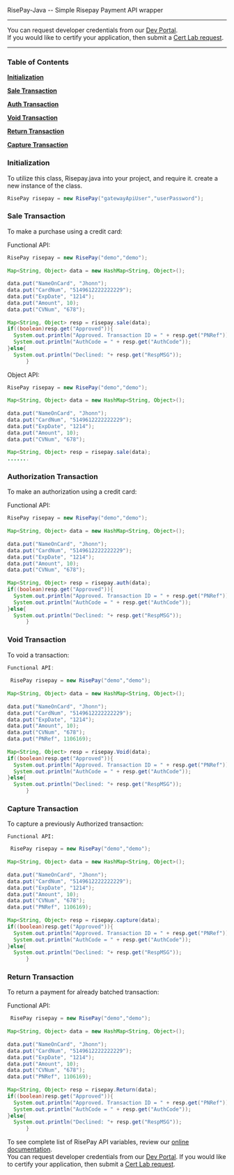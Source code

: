 RisePay-Java -- Simple Risepay Payment API wrapper 

<hr>
You can request developer credentials from our <a href='http://sales.risepay.com/rise-dev-access.html'>Dev Portal</a>.</br> If you would like to certify your application, then submit a <a href='http://sales.risepay.com/rise-cert-lab-access.html'>Cert Lab request</a>.
<hr>

### Table of Contents
**[Initialization](#initialization)**

**[Sale Transaction](#sale-transaction)**

**[Auth Transaction](#authorization-transaction)**

**[Void Transaction](#void-transaction)**

**[Return Transaction](#return-transaction)**

**[Capture Transaction](#capture-transaction)**



### Initialization
To utilize this class, Risepay.java into your project, and require it.
create a new instance of the class.

  ```java	
  RisePay risepay = new RisePay("gatewayApiUser","userPassword");
  ```


### Sale Transaction
To make a purchase using a credit card:

Functional API:	
  ```java	
  RisePay risepay = new RisePay("demo","demo");
        
  Map<String, Object> data = new HashMap<String, Object>();
        
  data.put("NameOnCard", "Jhonn");
  data.put("CardNum", "5149612222222229");
  data.put("ExpDate", "1214");
  data.put("Amount", 10);
  data.put("CVNum", "678");
        
  Map<String, Object> resp = risepay.sale(data);
  if((boolean)resp.get("Approved")){
    System.out.println("Approved. Transaction ID = " + resp.get("PNRef"));
    System.out.println("AuthCode = " + resp.get("AuthCode"));
  }else{
    System.out.println("Declined: "+ resp.get("RespMSG"));
        }
  ```
	
Object API:
  ```java	
  RisePay risepay = new RisePay("demo","demo");
        
  Map<String, Object> data = new HashMap<String, Object>();
        
  data.put("NameOnCard", "Jhonn");
  data.put("CardNum", "5149612222222229");
  data.put("ExpDate", "1214");
  data.put("Amount", 10);
  data.put("CVNum", "678");
        
  Map<String, Object> resp = risepay.sale(data);   
  .......
  ```	
        
### Authorization Transaction
To make an authorization using a credit card:
	
Functional API:	
  ```java	
  RisePay risepay = new RisePay("demo","demo");
        
  Map<String, Object> data = new HashMap<String, Object>();
        
  data.put("NameOnCard", "Jhonn");
  data.put("CardNum", "5149612222222229");
  data.put("ExpDate", "1214");
  data.put("Amount", 10);
  data.put("CVNum", "678");
        
  Map<String, Object> resp = risepay.auth(data);
  if((boolean)resp.get("Approved")){
    System.out.println("Approved. Transaction ID = " + resp.get("PNRef"));
    System.out.println("AuthCode = " + resp.get("AuthCode"));
  }else{
    System.out.println("Declined: "+ resp.get("RespMSG"));
        }	
  ```
### Void Transaction

To void a transaction:
  ```java	
  Functional API:	
	
   RisePay risepay = new RisePay("demo","demo");
        
  Map<String, Object> data = new HashMap<String, Object>();
        
  data.put("NameOnCard", "Jhonn");
  data.put("CardNum", "5149612222222229");
  data.put("ExpDate", "1214");
  data.put("Amount", 10);
  data.put("CVNum", "678");
  data.put("PNRef", 1106169);
        
  Map<String, Object> resp = risepay.Void(data);
  if((boolean)resp.get("Approved")){
    System.out.println("Approved. Transaction ID = " + resp.get("PNRef"));
    System.out.println("AuthCode = " + resp.get("AuthCode"));
  }else{
    System.out.println("Declined: "+ resp.get("RespMSG"));
        } 
  ```
### Capture Transaction

To capture a previously Authorized transaction:
  	
	Functional API:	
  ```java	
   RisePay risepay = new RisePay("demo","demo");
        
  Map<String, Object> data = new HashMap<String, Object>();
        
  data.put("NameOnCard", "Jhonn");
  data.put("CardNum", "5149612222222229");
  data.put("ExpDate", "1214");
  data.put("Amount", 10);
  data.put("CVNum", "678");
  data.put("PNRef", 1106169);
        
  Map<String, Object> resp = risepay.capture(data);
  if((boolean)resp.get("Approved")){
    System.out.println("Approved. Transaction ID = " + resp.get("PNRef"));
    System.out.println("AuthCode = " + resp.get("AuthCode"));
  }else{
    System.out.println("Declined: "+ resp.get("RespMSG"));
        }
  ```

### Return Transaction

To return a payment for already batched transaction:
	
Functional API:	
  ```java	
   RisePay risepay = new RisePay("demo","demo");
        
  Map<String, Object> data = new HashMap<String, Object>();
        
  data.put("NameOnCard", "Jhonn");
  data.put("CardNum", "5149612222222229");
  data.put("ExpDate", "1214");
  data.put("Amount", 10);
  data.put("CVNum", "678");
  data.put("PNRef", 1106169);
        
  Map<String, Object> resp = risepay.Return(data);
  if((boolean)resp.get("Approved")){
    System.out.println("Approved. Transaction ID = " + resp.get("PNRef"));
    System.out.println("AuthCode = " + resp.get("AuthCode"));
  }else{
    System.out.println("Declined: "+ resp.get("RespMSG"));
        }
  ```

To see complete list of RisePay API variables, review our <a href='https://gateway1.risepay.com/vt/nethelp/Documents/processcreditcard.htm'>online documentation</a>. </br> You can request developer credentials from our <a href='http://sales.risepay.com/rise-dev-access.html'>Dev Portal</a>.  If you would like to certify your application, then submit a <a href='http://sales.risepay.com/rise-cert-lab-access.html'>Cert Lab request</a>.	

